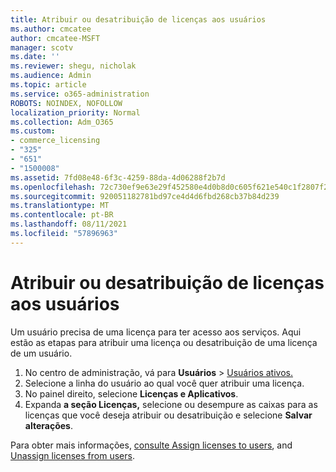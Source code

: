 ```yaml
---
title: Atribuir ou desatribuição de licenças aos usuários
ms.author: cmcatee
author: cmcatee-MSFT
manager: scotv
ms.date: ''
ms.reviewer: shegu, nicholak
ms.audience: Admin
ms.topic: article
ms.service: o365-administration
ROBOTS: NOINDEX, NOFOLLOW
localization_priority: Normal
ms.collection: Adm_O365
ms.custom:
- commerce_licensing
- "325"
- "651"
- "1500008"
ms.assetid: 7fd08e48-6f3c-4259-88da-4d06288f2b7d
ms.openlocfilehash: 72c730ef9e63e29f452580e4d0b8d0c605f621e540c1f2807f284c47aeaa37f5
ms.sourcegitcommit: 920051182781bd97ce4d4d6fbd268cb37b84d239
ms.translationtype: MT
ms.contentlocale: pt-BR
ms.lasthandoff: 08/11/2021
ms.locfileid: "57896963"
---
```

# <a name="assign-or-unassign-licenses-to-users"></a>Atribuir ou desatribuição de licenças aos usuários

Um usuário precisa de uma licença para ter acesso aos serviços. Aqui estão as etapas para atribuir uma licença ou desatribuição de uma licença de um usuário.
  
1. No centro de administração, vá para **Usuários** \> [Usuários ativos.](https://go.microsoft.com/fwlink/p/?linkid=834822)
2. Selecione a linha do usuário ao qual você quer atribuir uma licença.
3. No painel direito, selecione **Licenças e Aplicativos**.
4. Expanda **a seção Licenças,** selecione ou desempure as caixas para as licenças que você deseja atribuir ou desatribuição e selecione **Salvar alterações**.

Para obter mais informações, [consulte Assign licenses to users](https://docs.microsoft.com/microsoft-365/admin/manage/assign-licenses-to-users), and [Unassign licenses from users](https://docs.microsoft.com/microsoft-365/admin/manage/remove-licenses-from-users).